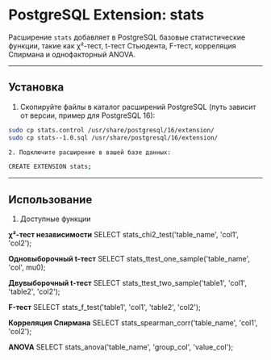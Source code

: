 # PostgreSQL Extension: stats

Расширение `stats` добавляет в PostgreSQL базовые статистические функции, такие как χ²-тест, t-тест Стьюдента, F-тест, корреляция Спирмана и однофакторный ANOVA.  

---

## Установка

1. Скопируйте файлы в каталог расширений PostgreSQL (путь зависит от версии, пример для PostgreSQL 16):

```bash
sudo cp stats.control /usr/share/postgresql/16/extension/
sudo cp stats--1.0.sql /usr/share/postgresql/16/extension/

2. Подключите расширение в вашей базе данных:

CREATE EXTENSION stats;
```

---

## Использование

1. Доступные функции

**χ²-тест независимости**
SELECT stats_chi2_test('table_name', 'col1', 'col2');

**Одновыборочный t-тест**
SELECT stats_ttest_one_sample('table_name', 'col', mu0);

**Двувыборочный t-тест**
SELECT stats_ttest_two_sample('table1', 'col1', 'table2', 'col2');

**F-тест**
SELECT stats_f_test('table1', 'col1', 'table2', 'col2');

**Корреляция Спирмана**
SELECT stats_spearman_corr('table_name', 'col1', 'col2');

**ANOVA**
SELECT stats_anova('table_name', 'group_col', 'value_col');
